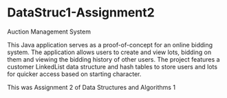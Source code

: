 # DataStruc1-Assignment2
Auction Management System

This Java application serves as a proof-of-concept for an online bidding system. The application allows users to create and view lots, bidding on them and viewing the bidding history of other users. The project features a customer LinkedList data structure and hash tables to store users and lots for quicker access based on starting character.

This was Assignment 2 of Data Structures and Algorithms 1
